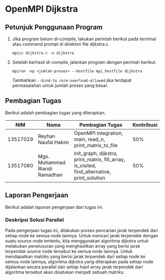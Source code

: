 # OpenMPI Dijkstra

## Petunjuk Penggunaan Program
1.  Jika program belum di-compile, lakukan perintah berikut pada terminal atau command prompt di direktori file dijkstra.c.
    
    `mpicc dijkstra.c -o dijkstra`

2.  Setelah berhasil di-compile, jalankan program dengan perintah berikut.

    `mpirun -np <jumlah-proses> --hostfile mpi_hostfile dijkstra`
    
    Tambahkan `--bind-to core:overload-allowed` jika terdapat permasalahan untuk jumlah proses yang besar.
    
## Pembagian Tugas
Berikut adalah pembagian tugas yang diterapkan.

| NIM | Nama | Pembagian Tugas | Kontribusi |
| ------ | ------ | ------ | ------ | 
| 13517029 | Reyhan Naufal Hakim | OpenMPI integration, main, read_n, print_matrix_to_file | 50% |
| 13517080 | Mgs. Muhammad Riandi Ramadhan | init_graph, dijkstra, print_matrix, fill_array, is_visited, find_alternative, print_solution | 50% | 

## Laporan Pengerjaan
Berikut adalah laporan pengerjaan dari tugas ini.

### Deskripsi Solusi Parallel
Pada pengerjaan tugas ini, dilakukan proses pencarian jarak terpendek dari setiap node ke semua node lainnya.
Untuk mencari jarak terpendek dengan suatu source node tertentu, kita menggunakan algoritma dijkstra untuk melakukan penelusuran yang menghasilkan array yang berisi jarak terpendak source node tersebut ke semua node lainnya.
Untuk mendapatkan matriks yang berisi jarak terpendek dari setiap node ke semua node lainnya, algoritma dijkstra yang diterapkan pada setiap node dijalankan secara parallel dan setiap hasil array jarak terpendek dari algoritma tersebut akan disatukan menjadi sebuah matriks.
~~~~~~~~~~~~~~~~~~~~~~~~~~~~ [SOLUSI] ~~~~~~~~~~~~~~~~~~~~~~~~~~~~~~~

